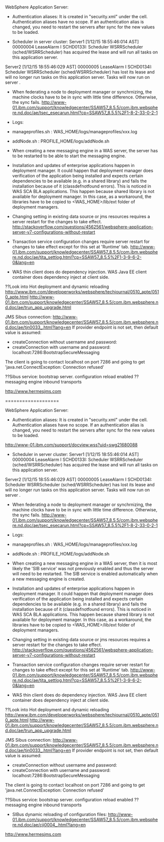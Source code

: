 WebSphere Application Server:

* Authentication aliases:
It is created in "security.xml" under the cell.  Authentication aliases have no scope.  If an authentication alias is changed, you need to restart the servers after
sync for the new values to be loaded.

* Scheduler in server cluster:
Server1
[1/12/15 18:55:46:014 AST] 00000004 LeaseAlarm    I   SCHD0133I: Scheduler WSRRScheduler (sched/WSRRScheduler) has acquired the lease and will run all tasks on this application server.

Server2
[1/12/15 18:55:46:029 AST] 00000005 LeaseAlarm    I   SCHD0134I: Scheduler WSRRScheduler (sched/WSRRScheduler) has lost its lease and will no longer run tasks on this application server.  Tasks will now run on server <null>.

* When federating a node to deployment manager or synchrnizing, the machine clocks have to be in sync with little time difference.  Otherwise, the sync fails.
http://www-01.ibm.com/support/knowledgecenter/SSAW57_8.5.5/com.ibm.websphere.nd.doc/ae/tsec_esecarun.html?cp=SSAW57_8.5.5%2F1-8-2-33-0-2-1


*  Logs:
  * manageprofiles.sh : WAS_HOME/logs/manageprofiles/xxx.log
  * addNode.sh : PROFILE_HOME/logs/addNode.sh
  
  
* When creating a new messaging engine in a WAS server, the server has to be restarted to be able to start the messaging engine.
* Installation and updates of enterprise applications happen in deployment manager.  It could happen that deployment manager does verification of the application being installed and expects certain dependencies to be available (e.g. in a shared library) and fails the installation because of it (classdefnotfound errors).  This is noticed in WAS SCA BLA applications. This happen because shared library is not available for deployment manager.  In this case, as a workaround, the libraries have to be copied to <WAS_HOME>/lib/ext folder of deployment managers.

* Changing setting in existing data source or jms resources requires a server restart for the changes to take effect.
http://stackoverflow.com/questions/4562561/websphere-application-server-v7-configurations-without-restart
* Transaction service configuration changes require server restart for changes to take effect except for this set at 'Runtime' tab.
http://www-01.ibm.com/support/knowledgecenter/SSAW57_8.5.5/com.ibm.websphere.nd.doc/ae/tjta_settlog.html?cp=SSAW57_8.5.5%2F1-3-9-6-2-0&lang=en


* WAS thin client does do dependency injection.  WAS Java EE client container does dependency inject at client side.

??Look into Hot deployment and dynamic reloading
http://www.ibm.com/developerworks/websphere/techjournal/0510_apte/0510_apte.html
http://www-01.ibm.com/support/knowledgecenter/SSAW57_8.5.5/com.ibm.websphere.nd.doc/ae/trun_app_upgrade.html


JMS Sibus connection:
http://www-01.ibm.com/support/knowledgecenter/SSAW57_8.5.5/com.ibm.websphere.nd.doc/ae/tjn0033_.html?lang=en
If provider endpoint is not set, then default value is assumed:
* createConnection without username and password: 
* createConnection with username and password: localhost:7286:BootstrapSecureMessaging

The client is going to contact localhost on port 7286 and going to get 'java.net.ConnectException: Connection refused'

??Sibus service: bootstrap server.  configuration reload enabled
??messaging engine inbound transports

http://www.hermesjms.com


===================


WebSphere Application Server:

* Authentication aliases:
It is created in "security.xml" under the cell.  Authentication aliases have no scope.  If an authentication alias is changed, you need to restart the servers after
sync for the new values to be loaded.

http://www-01.ibm.com/support/docview.wss?uid=swg21680088

* Scheduler in server cluster:
Server1
[1/12/15 18:55:46:014 AST] 00000004 LeaseAlarm    I   SCHD0133I: Scheduler WSRRScheduler (sched/WSRRScheduler) has acquired the lease and will run all tasks on this application server.

Server2
[1/12/15 18:55:46:029 AST] 00000005 LeaseAlarm    I   SCHD0134I: Scheduler WSRRScheduler (sched/WSRRScheduler) has lost its lease and will no longer run tasks on this application server.  Tasks will now run on server <null>.

* When federating a node to deployment manager or synchrnizing, the machine clocks have to be in sync with little time difference.  Otherwise, the sync fails.
http://www-01.ibm.com/support/knowledgecenter/SSAW57_8.5.5/com.ibm.websphere.nd.doc/ae/tsec_esecarun.html?cp=SSAW57_8.5.5%2F1-8-2-33-0-2-1


*  Logs:
  * manageprofiles.sh : WAS_HOME/logs/manageprofiles/xxx.log
  * addNode.sh : PROFILE_HOME/logs/addNode.sh
  
  
* When creating a new messaging engine in a WAS server, then it is most likely the 'SIB service' was not previously enabled and thus the server will need to be restarted.
The SIB service is enabled automatically when a new messaging engine is created.
* Installation and updates of enterprise applications happen in deployment manager.  It could happen that deployment manager does verification of the application being installed and expects certain dependencies to be available (e.g. in a shared library) and fails the installation because of it (classdefnotfound errors).  This is noticed in WAS SCA BLA applications. This happen because shared library is not available for deployment manager.  In this case, as a workaround, the libraries have to be copied to <WAS_HOME>/lib/ext folder of deployment managers.

* Changing setting in existing data source or jms resources requires a server restart for the changes to take effect.
http://stackoverflow.com/questions/4562561/websphere-application-server-v7-configurations-without-restart
* Transaction service configuration changes require server restart for changes to take effect except for this set at 'Runtime' tab.
http://www-01.ibm.com/support/knowledgecenter/SSAW57_8.5.5/com.ibm.websphere.nd.doc/ae/tjta_settlog.html?cp=SSAW57_8.5.5%2F1-3-9-6-2-0&lang=en


* WAS thin client does do dependency injection.  WAS Java EE client container does dependency inject at client side.

??Look into Hot deployment and dynamic reloading
http://www.ibm.com/developerworks/websphere/techjournal/0510_apte/0510_apte.html
http://www-01.ibm.com/support/knowledgecenter/SSAW57_8.5.5/com.ibm.websphere.nd.doc/ae/trun_app_upgrade.html


JMS Sibus connection:
http://www-01.ibm.com/support/knowledgecenter/SSAW57_8.5.5/com.ibm.websphere.nd.doc/ae/tjn0033_.html?lang=en
If provider endpoint is not set, then default value is assumed:
* createConnection without username and password: 
* createConnection with username and password: localhost:7286:BootstrapSecureMessaging

The client is going to contact localhost on port 7286 and going to get 'java.net.ConnectException: Connection refused'

??Sibus service: bootstrap server.  configuration reload enabled
??messaging engine inbound transports

* SIBus dynamic reloading of configuration files:
http://www-01.ibm.com/support/knowledgecenter/SSAW57_8.5.5/com.ibm.websphere.nd.doc/ae/cji0004_.html?lang=en

http://www.hermesjms.com


